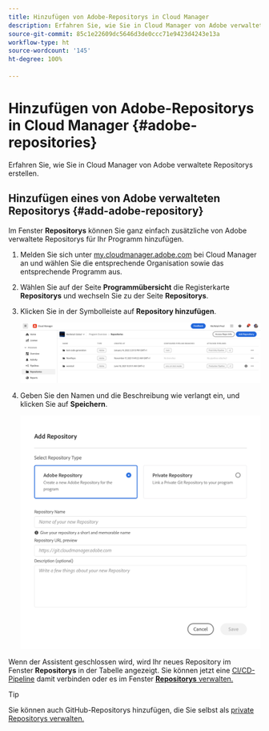 ```yaml
---
title: Hinzufügen von Adobe-Repositorys in Cloud Manager
description: Erfahren Sie, wie Sie in Cloud Manager von Adobe verwaltete Repositorys erstellen.
source-git-commit: 85c1e22609dc5646d3de0ccc71e9423d4243e13a
workflow-type: ht
source-wordcount: '145'
ht-degree: 100%

---
```



# Hinzufügen von Adobe-Repositorys in Cloud Manager {#adobe-repositories}

Erfahren Sie, wie Sie in Cloud Manager von Adobe verwaltete Repositorys erstellen.

## Hinzufügen eines von Adobe verwalteten Repositorys {#add-adobe-repository}

Im Fenster **Repositorys** können Sie ganz einfach zusätzliche von Adobe verwaltete Repositorys für Ihr Programm hinzufügen.

1. Melden Sie sich unter [my.cloudmanager.adobe.com](https://my.cloudmanager.adobe.com/) bei Cloud Manager an und wählen Sie die entsprechende Organisation sowie das entsprechende Programm aus.

1. Wählen Sie auf der Seite **Programmübersicht** die Registerkarte **Repositorys** und wechseln Sie zu der Seite **Repositorys**.

1. Klicken Sie in der Symbolleiste auf **Repository hinzufügen**.

   ![Schaltfläche „Repository hinzufügen“](assets/repositories.png)

1. Geben Sie den Namen und die Beschreibung wie verlangt ein, und klicken Sie auf **Speichern**.

   ![Dialogfeld „Repository hinzufügen“](assets/add-repository-wizard.png)

Wenn der Assistent geschlossen wird, wird Ihr neues Repository im Fenster **Repositorys** in der Tabelle angezeigt. Sie können jetzt eine [CI/CD-Pipeline](/help/overview/ci-cd-pipelines.md) damit verbinden oder es im Fenster [**Repositorys** verwalten.](managing-repositories.md)

>[!TIP]
>
>Sie können auch GitHub-Repositorys hinzufügen, die Sie selbst als [private Repositorys verwalten.](private-repositories.md)
